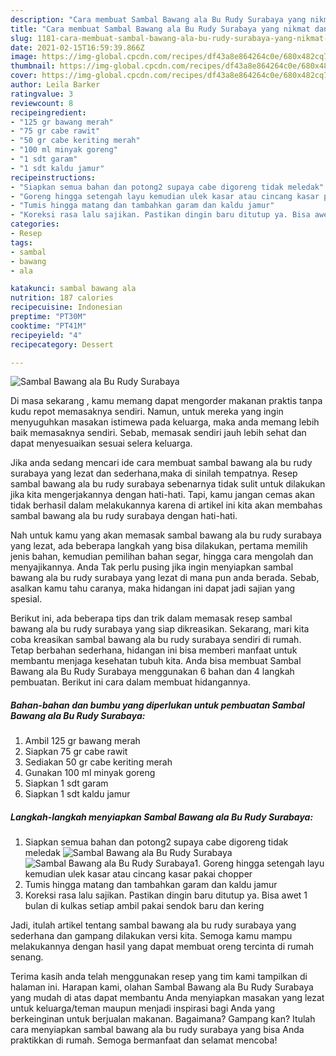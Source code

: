 ```yaml
---
description: "Cara membuat Sambal Bawang ala Bu Rudy Surabaya yang nikmat dan Mudah Dibuat"
title: "Cara membuat Sambal Bawang ala Bu Rudy Surabaya yang nikmat dan Mudah Dibuat"
slug: 1181-cara-membuat-sambal-bawang-ala-bu-rudy-surabaya-yang-nikmat-dan-mudah-dibuat
date: 2021-02-15T16:59:39.866Z
image: https://img-global.cpcdn.com/recipes/df43a8e864264c0e/680x482cq70/sambal-bawang-ala-bu-rudy-surabaya-foto-resep-utama.jpg
thumbnail: https://img-global.cpcdn.com/recipes/df43a8e864264c0e/680x482cq70/sambal-bawang-ala-bu-rudy-surabaya-foto-resep-utama.jpg
cover: https://img-global.cpcdn.com/recipes/df43a8e864264c0e/680x482cq70/sambal-bawang-ala-bu-rudy-surabaya-foto-resep-utama.jpg
author: Leila Barker
ratingvalue: 3
reviewcount: 8
recipeingredient:
- "125 gr bawang merah"
- "75 gr cabe rawit"
- "50 gr cabe keriting merah"
- "100 ml minyak goreng"
- "1 sdt garam"
- "1 sdt kaldu jamur"
recipeinstructions:
- "Siapkan semua bahan dan potong2 supaya cabe digoreng tidak meledak"
- "Goreng hingga setengah layu kemudian ulek kasar atau cincang kasar pakai chopper"
- "Tumis hingga matang dan tambahkan garam dan kaldu jamur"
- "Koreksi rasa lalu sajikan. Pastikan dingin baru ditutup ya. Bisa awet 1 bulan di kulkas setiap ambil pakai sendok baru dan kering"
categories:
- Resep
tags:
- sambal
- bawang
- ala

katakunci: sambal bawang ala 
nutrition: 187 calories
recipecuisine: Indonesian
preptime: "PT30M"
cooktime: "PT41M"
recipeyield: "4"
recipecategory: Dessert

---
```



![Sambal Bawang ala Bu Rudy Surabaya](https://img-global.cpcdn.com/recipes/df43a8e864264c0e/680x482cq70/sambal-bawang-ala-bu-rudy-surabaya-foto-resep-utama.jpg)

Di masa  sekarang , kamu memang dapat mengorder makanan praktis tanpa kudu repot memasaknya sendiri. Namun, untuk mereka yang ingin menyuguhkan masakan istimewa pada keluarga, maka anda memang lebih baik memasaknya sendiri. Sebab, memasak sendiri jauh lebih sehat dan dapat menyesuaikan sesuai selera keluarga.

Jika anda sedang mencari ide cara membuat sambal bawang ala bu rudy surabaya yang lezat dan sederhana,maka di sinilah tempatnya. Resep sambal bawang ala bu rudy surabaya  sebenarnya tidak sulit untuk dilakukan jika kita mengerjakannya dengan hati-hati. Tapi, kamu jangan cemas akan tidak berhasil dalam melakukannya 
karena di artikel ini kita akan membahas sambal bawang ala bu rudy surabaya dengan hati-hati.  



Nah untuk kamu yang akan memasak sambal bawang ala bu rudy surabaya yang lezat, ada beberapa langkah yang bisa dilakukan, pertama memilih jenis bahan, kemudian pemilihan bahan segar, hingga cara mengolah dan menyajikannya. Anda Tak perlu pusing jika ingin menyiapkan sambal bawang ala bu rudy surabaya yang lezat di mana pun anda berada. Sebab, asalkan kamu  tahu caranya, maka hidangan ini dapat jadi sajian yang spesial.

Berikut ini, ada beberapa tips dan trik dalam memasak resep sambal bawang ala bu rudy surabaya yang siap dikreasikan. Sekarang, mari kita coba kreasikan sambal bawang ala bu rudy surabaya sendiri di rumah. Tetap berbahan sederhana, hidangan ini bisa memberi manfaat untuk membantu menjaga kesehatan tubuh kita. Anda bisa membuat Sambal Bawang ala Bu Rudy Surabaya menggunakan 6 bahan dan 4 langkah pembuatan. Berikut ini cara dalam membuat hidangannya.

<!--inarticleads1-->

##### Bahan-bahan dan bumbu yang diperlukan untuk pembuatan Sambal Bawang ala Bu Rudy Surabaya:

1. Ambil 125 gr bawang merah
1. Siapkan 75 gr cabe rawit
1. Sediakan 50 gr cabe keriting merah
1. Gunakan 100 ml minyak goreng
1. Siapkan 1 sdt garam
1. Siapkan 1 sdt kaldu jamur




<!--inarticleads2-->

##### Langkah-langkah menyiapkan Sambal Bawang ala Bu Rudy Surabaya:

1. Siapkan semua bahan dan potong2 supaya cabe digoreng tidak meledak
<img src="https://img-global.cpcdn.com/steps/ae13c11978262ba0/160x128cq70/sambal-bawang-ala-bu-rudy-surabaya-langkah-memasak-1-foto.jpg" alt="Sambal Bawang ala Bu Rudy Surabaya"><img src="https://img-global.cpcdn.com/steps/a4949c2353333a2c/160x128cq70/sambal-bawang-ala-bu-rudy-surabaya-langkah-memasak-1-foto.jpg" alt="Sambal Bawang ala Bu Rudy Surabaya">1. Goreng hingga setengah layu kemudian ulek kasar atau cincang kasar pakai chopper
1. Tumis hingga matang dan tambahkan garam dan kaldu jamur
1. Koreksi rasa lalu sajikan. Pastikan dingin baru ditutup ya. Bisa awet 1 bulan di kulkas setiap ambil pakai sendok baru dan kering




Jadi, itulah artikel tentang  sambal bawang ala bu rudy surabaya  yang sederhana dan gampang dilakukan versi kita. Semoga kamu mampu melakukannya dengan hasil yang dapat membuat oreng tercinta di rumah senang. 

Terima kasih anda telah menggunakan resep yang tim kami tampilkan di halaman ini. Harapan kami, olahan  Sambal Bawang ala Bu Rudy Surabaya yang mudah di atas dapat membantu Anda menyiapkan masakan yang lezat untuk keluarga/teman maupun menjadi inspirasi bagi Anda yang berkeinginan untuk berjualan makanan. Bagaimana? Gampang kan? Itulah cara menyiapkan sambal bawang ala bu rudy surabaya yang bisa Anda praktikkan di rumah. Semoga bermanfaat dan selamat mencoba!

